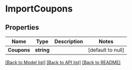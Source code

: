 # ImportCoupons

## Properties
Name | Type | Description | Notes
------------ | ------------- | ------------- | -------------
**Coupons** | **string** |  | [default to null]

[[Back to Model list]](../README.md#documentation-for-models) [[Back to API list]](../README.md#documentation-for-api-endpoints) [[Back to README]](../README.md)


